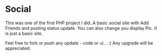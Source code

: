 # Social
This was one of the first PHP project I did..A basic social site with Add Friends and posting status update. You can also change you display Pic. It is just a basic site.

Feel free to fork or push any update - code or ui... :) Any upgrade will be appreciated.
